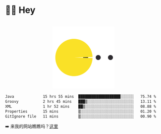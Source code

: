 
# 👋🏻 Hey
<div align="center">
	<br>
	<img src="https://raw.githubusercontent.com/Aniket965/Aniket965/master/pacman.svg?sanitize=true" width="200" height="200">
	<br>
</div>

<!--START_SECTION:waka-->
```text
Java             15 hrs 55 mins  ███████████████████░░░░░░   75.74 % 
Groovy           2 hrs 45 mins   ███▒░░░░░░░░░░░░░░░░░░░░░   13.11 % 
XML              1 hr 52 mins    ██▒░░░░░░░░░░░░░░░░░░░░░░   08.88 % 
Properties       15 mins         ▒░░░░░░░░░░░░░░░░░░░░░░░░   01.20 % 
GitIgnore file   11 mins         ▒░░░░░░░░░░░░░░░░░░░░░░░░   00.90 % 
```
<!--END_SECTION:waka-->

 ➡️  来我的网站瞧瞧吗？[这里](https://www.shaolongfei.com)
